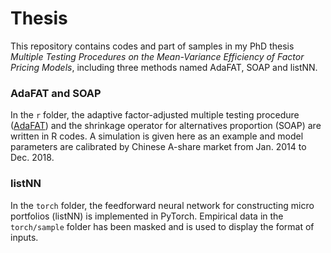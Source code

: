 # Thesis

This repository contains codes and part of samples in my PhD thesis *Multiple Testing Procedures on the Mean-Variance
Efficiency of Factor Pricing Models*, including three methods named AdaFAT, SOAP and listNN.

### AdaFAT and SOAP

In the `r` folder, the adaptive factor-adjusted multiple testing procedure ([AdaFAT](https://arxiv.org/abs/2010.09589)) and the shrinkage operator for alternatives proportion (SOAP) are written in R codes. A simulation is given here as an example and model parameters are calibrated by Chinese A-share market from Jan. 2014 to Dec. 2018.

### listNN

In the `torch` folder, the feedforward neural network for constructing micro portfolios (listNN) is implemented in PyTorch. Empirical data in the `torch/sample` folder has been masked and is used to display the format of inputs.
